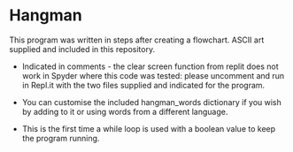 # Hangman

This program was written in steps after creating a flowchart. ASCII art supplied and included in this repository.

* Indicated in comments - the clear screen function from replit does not work in Spyder where this code was tested: please uncomment and run in Repl.it with the two files supplied and indicated for the program.

* You can customise the included hangman_words dictionary if you wish by adding to it or using words from a different language.

* This is the first time a while loop is used with a boolean value to keep the program running.


